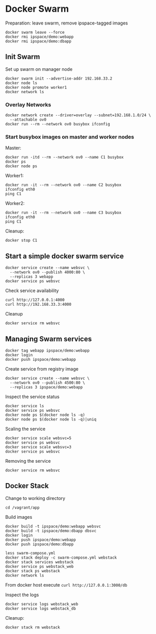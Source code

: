 # Docker Swarm

Preparation: leave swarm, remove ipspace-tagged images

```
docker swarm leave --force
docker rmi ipspace/demo:webapp
docker rmi ipspace/demo:dbapp
```

## Init Swarm

Set up swarm on manager node

```
docker swarm init --advertise-addr 192.168.33.2
docker node ls
docker node promote worker1
docker network ls
```

### Overlay Networks

```
docker network create --driver=overlay --subnet=192.168.1.0/24 \
  --attachable ov0
docker run --rm --network ov0 busybox ifconfig
```

### Start busybox images on master and worker nodes

Master:

```
docker run -itd --rm --network ov0 --name C1 busybox
docker ps
docker node ps
```

Worker1:

```
docker run -it --rm --network ov0 --name C2 busybox
ifconfig eth0
ping C1
```

Worker2:

```
docker run -it --rm --network ov0 --name C3 busybox
ifconfig eth0
ping C1
```

Cleanup:

```
docker stop C1
```

## Start a simple docker swarm service

```
docker service create --name websvc \
  --network ov0 --publish 4000:80 \
  --replicas 3 webapp
docker service ps websvc
```

Check service availability

```
curl http://127.0.0.1:4000
curl http://192.168.33.3:4000
```

Cleanup

```
docker service rm websvc
```

## Managing Swarm services

```
docker tag webapp ipspace/demo:webapp
docker login
docker push ipspace/demo:webapp
```

Create service from registry image

```
docker service create --name websvc \
  --network ov0 --publish 4500:80 \
  --replicas 3 ipspace/demo:webapp
```

Inspect the service status
```
docker service ls
docker service ps websvc
docker node ps $(docker node ls -q)
docker node ps $(docker node ls -q)|uniq
```

Scaling the service
```
docker service scale websvc=5
docker service ps websvc
docker service scale websvc=3
docker service ps websvc
```

Removing the service
```
docker service rm websvc
```

## Docker Stack

Change to working directory

```
cd /vagrant/app
```

Build images

```
docker build -t ipspace/demo:webapp websvc
docker build -t ipspace/demo:dbapp dbsvc
docker login
docker push ipspace/demo:webapp
docker push ipspace/demo:dbapp
```

```
less swarm-compose.yml
docker stack deploy -c swarm-compose.yml webstack
docker stack services webstack
docker service ps webstack_web
docker stack ps webstack
docker network ls
```

From docker host execute `curl http://127.0.0.1:3000/db`

Inspect the logs

```
docker service logs webstack_web
docker service logs webstack_db
```

Cleanup:

```
docker stack rm webstack
```

